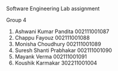 Software Engineering Lab assignment

Group 4

1. Ashwani Kumar Pandita 002111001087
2. Chappu Fayouz 002111001088
3. Monisha Choudhury 002111001089
4. Suresh Shanti Prabhakar 002111001090
5. Mayank Verma 002111001091
6. Koushik Karmakar 302211001004
